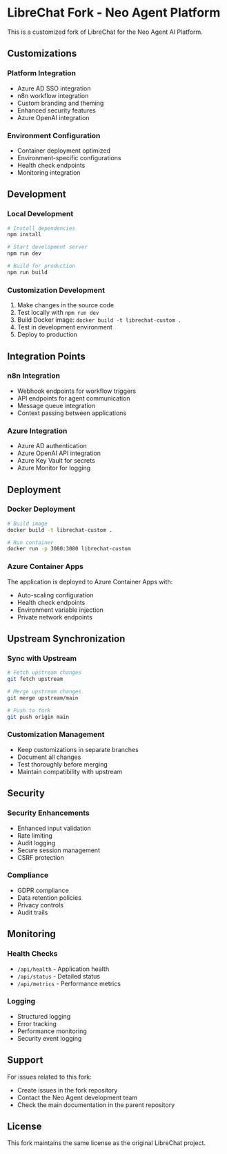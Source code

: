 # LibreChat Fork - Neo Agent Platform

This is a customized fork of LibreChat for the Neo Agent AI Platform.

## Customizations

### Platform Integration
- Azure AD SSO integration
- n8n workflow integration
- Custom branding and theming
- Enhanced security features
- Azure OpenAI integration

### Environment Configuration
- Container deployment optimized
- Environment-specific configurations
- Health check endpoints
- Monitoring integration

## Development

### Local Development
```bash
# Install dependencies
npm install

# Start development server
npm run dev

# Build for production
npm run build
```

### Customization Development
1. Make changes in the source code
2. Test locally with `npm run dev`
3. Build Docker image: `docker build -t librechat-custom .`
4. Test in development environment
5. Deploy to production

## Integration Points

### n8n Integration
- Webhook endpoints for workflow triggers
- API endpoints for agent communication
- Message queue integration
- Context passing between applications

### Azure Integration
- Azure AD authentication
- Azure OpenAI API integration
- Azure Key Vault for secrets
- Azure Monitor for logging

## Deployment

### Docker Deployment
```bash
# Build image
docker build -t librechat-custom .

# Run container
docker run -p 3080:3080 librechat-custom
```

### Azure Container Apps
The application is deployed to Azure Container Apps with:
- Auto-scaling configuration
- Health check endpoints
- Environment variable injection
- Private network endpoints

## Upstream Synchronization

### Sync with Upstream
```bash
# Fetch upstream changes
git fetch upstream

# Merge upstream changes
git merge upstream/main

# Push to fork
git push origin main
```

### Customization Management
- Keep customizations in separate branches
- Document all changes
- Test thoroughly before merging
- Maintain compatibility with upstream

## Security

### Security Enhancements
- Enhanced input validation
- Rate limiting
- Audit logging
- Secure session management
- CSRF protection

### Compliance
- GDPR compliance
- Data retention policies
- Privacy controls
- Audit trails

## Monitoring

### Health Checks
- `/api/health` - Application health
- `/api/status` - Detailed status
- `/api/metrics` - Performance metrics

### Logging
- Structured logging
- Error tracking
- Performance monitoring
- Security event logging

## Support

For issues related to this fork:
- Create issues in the fork repository
- Contact the Neo Agent development team
- Check the main documentation in the parent repository

## License

This fork maintains the same license as the original LibreChat project. 